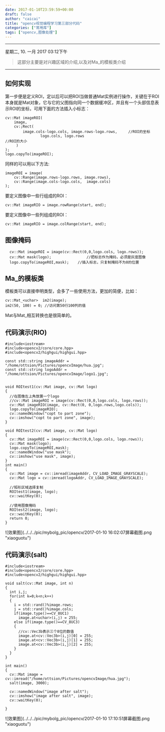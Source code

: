 ```yaml
---
date: 2017-01-10T23:59:59+00:00
draft: false
author: "caicai"
title: "opencv视觉编程学习第三部分代码"
categories: ["常用库"]
tags: ["opencv,图像处理"] 
---
```


---

星期二, 10. 一月 2017 03:12下午 

> 这部分主要是对兴趣区域的介绍,以及对Ma_的模板类介绍

---

## 如何实现
第一步便是定义ROI，定以后可以把ROI当做普通Mat实例进行操作，关键在于ROI本身就是Mat对象，它与它的父图指向同一个数据缓冲区，并且有一个头部信息表示ROI的坐标，可用下面的方法插入小标志：

```
cv::Mat imageROI(
	image,
	cv:;Rect(
		image.cols-logo.cols, image.rows-logo.rows,     //ROI的坐标
                logo.cols, logo.rows                                                    //ROI的大小
	 )
);
logo.copyTo(imageROI);
```

同样的可以用以下方法:

```
imageROI = image(
	cv::Range(image.rows-logo.rows, image.rows),
	cv::Range(image.cols-logo.cols,  image.cols)
);
```

要定义图像中一些行组成的ROI：

	cv::Mat imageRIO = image.rowRange(start, end);

要定义图像中一些列组成的ROI：

	cv::Mat imageRIO = image.colRange(start, end);

## 图像掩码

```
  cv::Mat imageROI = image(cv::Rect(0,0,logo.cols, logo.rows));
  cv::Mat mask(logo);                //把标志作为掩码，必须是灰度图像
  logo.copyTo(imageROI,mask);    //插入标志，只复制掩码不为0的位置
```

## Ma_的模板类
模板类可以直接申明类型，会多了一些使用方法，更加的简便，比如：

	cv::Mat_<uchar>  im2(image);
	im2(50, 100) = 0; //访问第50行100列的值

Mat与Mat_相互转换也是很简单的。

## 代码演示(RIO)


```
#include<iostream>
#include<opencv2/core/core.hpp>
#include<opencv2/highgui/highgui.hpp>

const std::string imageAddr = "/home/ottsion/Pictures/opencvImage/hua.jpg";
const std::string logoAddr = "/home/ottsion/Pictures/opencvImage/logo1.jpg";


void ROItest1(cv::Mat image, cv::Mat logo)
{
  //在图像左上角放置一个logo
  //cv::Mat imageROI = image(cv::Rect(0,0,logo.cols, logo.rows));
  cv::Mat imageRIO(image, cv::Rect(0, 0,logo.rows,logo.cols));
  logo.copyTo(imageRIO);
  cv::namedWindow("copt to part zone");
  cv::imshow("copt to part zone", image);
}

void ROItest2(cv::Mat image, cv::Mat logo)
{
  cv::Mat imageROI = image(cv::Rect(0,0,logo.cols, logo.rows));
  cv::Mat mask(logo);
  logo.copyTo(imageROI,mask);
  cv::namedWindow("use mask");
  cv::imshow("use mask", image);
}
int main()
{
  cv::Mat image = cv::imread(imageAddr, CV_LOAD_IMAGE_GRAYSCALE);
  cv::Mat logo = cv::imread(logoAddr, CV_LOAD_IMAGE_GRAYSCALE);
  
  //矩形区域选择复制
  ROItest1(image, logo);
  cv::waitKey(0);
  
  //使用图像掩码
  ROItest2(image, logo);
  cv::waitKey(0);
  return 0;
}
```

![效果图](../../../pic/mybolg_pic/opencv/2017-01-10 16:02:07屏幕截图.png  "xiaoguotu")

## 代码演示(salt)

```
#include<iostream>
#include<opencv2/core/core.hpp>
#include<opencv2/highgui/highgui.hpp>

void salt(cv::Mat image, int n)
{
  int i,j;
  for(int k=0;k<n;k++)
  {
    i = std::rand()%image.rows;
    j = std::rand()%image.cols;
    if(image.type()==CV_8UC1)
      image.at<uchar>(i,j) = 255;
    else if(image.type()==CV_8UC3)
    {
      //cv::Vec3b表示三个8位的数值
      image.at<cv::Vec3b>(i,j)[0] = 255;
      image.at<cv::Vec3b>(i,j)[1] = 255;
      image.at<cv::Vec3b>(i,j)[2] = 255;
    }
  }
}

int main()
{
  cv::Mat image = cv::imread("/home/ottsion/Pictures/opencvImage/hua.jpg");
  salt(image, 3000);
  
  cv::namedWindow("image after salt");
  cv::imshow("image after salt", image);
  cv::waitKey(0);
  
}
```

![效果图](../../../pic/mybolg_pic/opencv/2017-01-10 17:10:51屏幕截图.png  "xiaoguotu")

